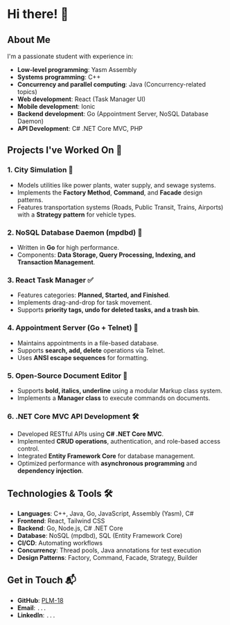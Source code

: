 # Hi there! 👋

## About Me
I'm a passionate student with experience in:
- **Low-level programming**: Yasm Assembly
- **Systems programming**: C++
- **Concurrency and parallel computing**: Java (Concurrency-related topics)
- **Web development**: React (Task Manager UI)
- **Mobile development**: Ionic
- **Backend development**: Go (Appointment Server, NoSQL Database Daemon)
- **API Development**: C# .NET Core MVC, PHP

## Projects I've Worked On 🚀
### 1. **City Simulation** 🏩
- Models utilities like power plants, water supply, and sewage systems.
- Implements the **Factory Method**, **Command**, and **Facade** design patterns.
- Features transportation systems (Roads, Public Transit, Trains, Airports) with a **Strategy pattern** for vehicle types.

### 2. **NoSQL Database Daemon (mpdbd)** 🐄
- Written in **Go** for high performance.
- Components: **Data Storage, Query Processing, Indexing, and Transaction Management**.

### 3. **React Task Manager** ✅
- Features categories: **Planned, Started, and Finished**.
- Implements drag-and-drop for task movement.
- Supports **priority tags, undo for deleted tasks, and a trash bin**.

### 4. **Appointment Server (Go + Telnet)** 📅
- Maintains appointments in a file-based database.
- Supports **search, add, delete** operations via Telnet.
- Uses **ANSI escape sequences** for formatting.

### 5. **Open-Source Document Editor** 📝
- Supports **bold, italics, underline** using a modular Markup class system.
- Implements a **Manager class** to execute commands on documents.

### 6. **.NET Core MVC API Development** 🛠️
- Developed RESTful APIs using **C# .NET Core MVC**.
- Implemented **CRUD operations**, authentication, and role-based access control.
- Integrated **Entity Framework Core** for database management.
- Optimized performance with **asynchronous programming** and **dependency injection**.

## Technologies & Tools 🛠️
- **Languages**: C++, Java, Go, JavaScript, Assembly (Yasm), C#
- **Frontend**: React, Tailwind CSS
- **Backend**: Go, Node.js, C# .NET Core
- **Database**: NoSQL (mpdbd), SQL (Entity Framework Core)
- **CI/CD**: Automating workflows
- **Concurrency**: Thread pools, Java annotations for test execution
- **Design Patterns**: Factory, Command, Facade, Strategy, Builder

## Get in Touch 📬
- **GitHub**: [PLM-18](https://github.com/PLM-18)
- **Email**: `...`
- **LinkedIn**: `...`
